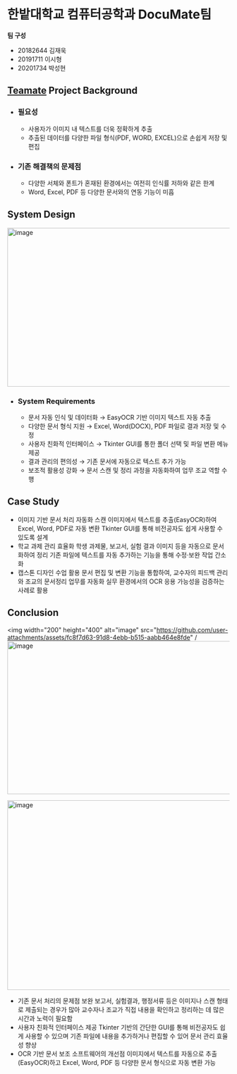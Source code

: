 # 한밭대학교 컴퓨터공학과 DocuMate팀

**팀 구성**
- 20182644 김재욱
- 20191711 이시형
- 20201734 박성현

## <u>Teamate</u> Project Background
- ### 필요성
  - 사용자가 이미지 내 텍스트를 더욱 정확하게 추출
  - 추출된 데이터를 다양한 파일 형식(PDF, WORD, EXCEL)으로 손쉽게 저장 및 편집
- ### 기존 해결책의 문제점
  - 다양한 서체와 폰트가 혼재된 환경에서는 여전히 인식률 저하와 같은 한계
  - Word, Excel, PDF 등 다양한 문서와의 연동 기능이 미흡
  
## System Design
<img width="749" height="360" alt="image" src="https://github.com/user-attachments/assets/72c5b031-509e-4fab-a477-cc9e9e36f143" />

  - ### System Requirements
    - 문서 자동 인식 및 데이터화 → EasyOCR 기반 이미지 텍스트 자동 추출
    - 다양한 문서 형식 지원 → Excel, Word(DOCX), PDF 파일로 결과 저장 및 수정
    - 사용자 친화적 인터페이스 → Tkinter GUI를 통한 폴더 선택 및 파일 변환 메뉴 제공
    - 결과 관리의 편의성 → 기존 문서에 자동으로 텍스트 추가 가능
    - 보조적 활용성 강화 → 문서 스캔 및 정리 과정을 자동화하여 업무 조교 역할 수행
## Case Study
  - 이미지 기반 문서 처리 자동화
    스캔 이미지에서 텍스트를 추출(EasyOCR)하여 Excel, Word, PDF로 자동 변환
    Tkinter GUI를 통해 비전공자도 쉽게 사용할 수 있도록 설계
  - 학교 과제 관리 효율화
    학생 과제물, 보고서, 실험 결과 이미지 등을 자동으로 문서화하여 정리
    기존 파일에 텍스트를 자동 추가하는 기능을 통해 수정·보완 작업 간소화
  - 캡스톤 디자인 수업 활용
    문서 편집 및 변환 기능을 통합하여, 교수자의 피드백 관리와 조교의 문서정리 업무를 자동화
    실무 환경에서의 OCR 응용 가능성을 검증하는 사례로 활용 


## Conclusion
<img width="200" height="400" alt="image" src="https://github.com/user-attachments/assets/fc8f7d63-91d8-4ebb-b515-aabb464e8fde" /
<img width="949" height="347" alt="image" src="https://github.com/user-attachments/assets/09bb3d33-a8b0-4339-8bc4-095bedb368dd" />

<img width="778" height="430" alt="image" src="https://github.com/user-attachments/assets/4d65b38b-f715-4777-8929-0c9ce2403737" />



  - 기존 문서 처리의 문제점 보완
    보고서, 실험결과, 행정서류 등은 이미지나 스캔 형태로 제출되는 경우가 많아
    교수자나 조교가 직접 내용을 확인하고 정리하는 데 많은 시간과 노력이 필요함
  - 사용자 친화적 인터페이스 제공
    Tkinter 기반의 간단한 GUI를 통해 비전공자도 쉽게 사용할 수 있으며
    기존 파일에 내용을 추가하거나 편집할 수 있어 문서 관리 효율성 향상
  - OCR 기반 문서 보조 소프트웨어의 개선점
    이미지에서 텍스트를 자동으로 추출(EasyOCR)하고
    Excel, Word, PDF 등 다양한 문서 형식으로 자동 변환 가능  
